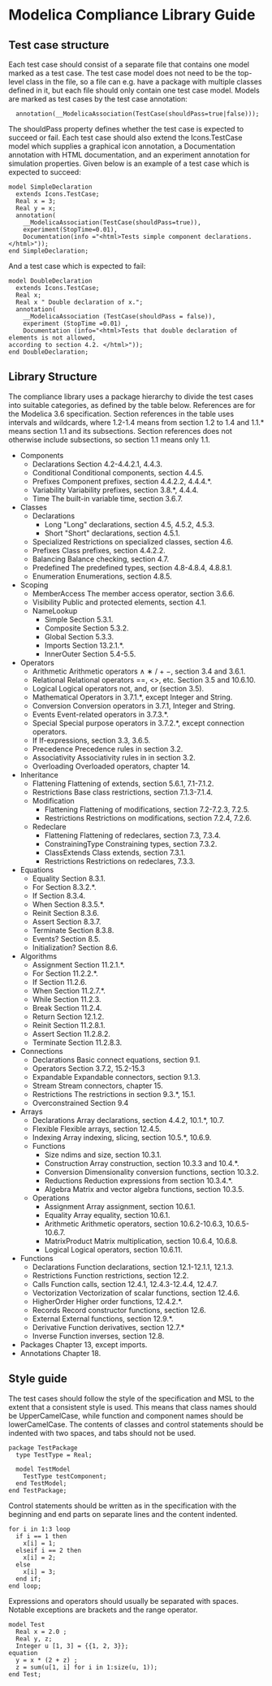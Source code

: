 # Modelica Compliance Library Guide

## Test case structure

Each test case should consist of a separate file that contains one model marked as a test case.
The test case model does not need to be the top-level class in the file, so a file can e.g. have a
package with multiple classes defined in it, but each file should only contain one test case model.
Models are marked as test cases by the test case annotation:
```Modelica
  annotation(__ModelicaAssociation(TestCase(shouldPass=true|false)));
```
The shouldPass property defines whether the test case is expected to succeed or fail. 
Each test case should also extend the Icons.TestCase model which supplies a graphical icon annotation, a Documentation annotation with HTML documentation, and an experiment annotation for simulation properties.
Given below is an example of a test case which is expected to succeed:
```Modelica
model SimpleDeclaration
  extends Icons.TestCase;
  Real x = 3;
  Real y = x;
  annotation(
    __ModelicaAssociation(TestCase(shouldPass=true)),
    experiment(StopTime=0.01),
    Documentation(info ="<html>Tests simple component declarations. </html>"));
end SimpleDeclaration;
```
And a test case which is expected to fail:
```Modelica
model DoubleDeclaration
  extends Icons.TestCase;
  Real x;
  Real x " Double declaration of x.";
  annotation(
    __ModelicaAssociation (TestCase(shouldPass = false)),
    experiment (StopTime =0.01) ,
    Documentation (info="<html>Tests that double declaration of elements is not allowed,
according to section 4.2. </html>"));
end DoubleDeclaration;
```

## Library Structure

The compliance library uses a package hierarchy to divide the test cases into suitable categories, as defined by the table below.
References are for the Modelica 3.6 specification.
Section references in the table uses intervals and wildcards, where 1.2-1.4 means from section 1.2 to 1.4 and 1.1.\* means section 1.1 and its subsections.
Section references does not otherwise include subsections, so section 1.1 means only 1.1.

- Components
  - Declarations Section 4.2-4.4.2.1, 4.4.3.
  - Conditional Conditional components, section 4.4.5.
  - Prefixes Component prefixes, section 4.4.2.2, 4.4.4.\*.
  - Variability Variability prefixes, section 3.8.\*, 4.4.4.
  - Time The built-in variable time, section 3.6.7.
- Classes
  - Declarations
    - Long "Long" declarations, section 4.5, 4.5.2, 4.5.3.
    - Short "Short" declarations, section 4.5.1.
  - Specialized Restrictions on specialized classes, section 4.6.
  - Prefixes Class prefixes, section 4.4.2.2.
  - Balancing Balance checking, section 4.7.
  - Predefined The predefined types, section 4.8-4.8.4, 4.8.8.1.
  - Enumeration Enumerations, section 4.8.5.
- Scoping
  - MemberAccess The member access operator, section 3.6.6.
  - Visibility Public and protected elements, section 4.1.
  - NameLookup
    - Simple Section 5.3.1.
    - Composite Section 5.3.2.
    - Global Section 5.3.3.
    - Imports Section 13.2.1.\*.
    - InnerOuter Section 5.4-5.5.
- Operators
  - Arithmetic Arithmetic operators ∧ ∗ / + −, section 3.4 and 3.6.1.
  - Relational Relational operators ==, <>, etc. Section 3.5 and 10.6.10.
  - Logical Logical operators not, and, or (section 3.5).
  - Mathematical Operators in 3.7.1.\*, except Integer and String.
  - Conversion Conversion operators in 3.7.1, Integer and String.
  - Events Event-related operators in 3.7.3.\*.
  - Special Special purpose operators in 3.7.2.\*, except connection operators.
  - If If-expressions, section 3.3, 3.6.5.
  - Precedence Precedence rules in section 3.2.
  - Associativity Associativity rules in in section 3.2.
  - Overloading Overloaded operators, chapter 14.
- Inheritance
  - Flattening Flattening of extends, section 5.6.1, 7.1-7.1.2.
  - Restrictions Base class restrictions, section 7.1.3-7.1.4.
  - Modification
    - Flattening Flattening of modifications, section 7.2-7.2.3, 7.2.5.
    - Restrictions Restrictions on modifications, section 7.2.4, 7.2.6.
  - Redeclare
    - Flattening Flattening of redeclares, section 7.3, 7.3.4.
    - ConstrainingType Constraining types, section 7.3.2.
    - ClassExtends Class extends, section 7.3.1.
    - Restrictions Restrictions on redeclares, 7.3.3.
- Equations
  - Equality Section 8.3.1.
  - For Section 8.3.2.\*.
  - If Section 8.3.4.
  - When Section 8.3.5.\*.
  - Reinit Section 8.3.6.
  - Assert Section 8.3.7.
  - Terminate Section 8.3.8.
  - Events? Section 8.5.
  - Initialization? Section 8.6.
- Algorithms
  - Assignment Section 11.2.1.\*.
  - For Section 11.2.2.\*.
  - If Section 11.2.6.
  - When Section 11.2.7.\*.
  - While Section 11.2.3.
  - Break Section 11.2.4.
  - Return Section 12.1.2.
  - Reinit Section 11.2.8.1.
  - Assert Section 11.2.8.2.
  - Terminate Section 11.2.8.3.
- Connections
  - Declarations Basic connect equations, section 9.1.
  - Operators Section 3.7.2, 15.2-15.3
  - Expandable Expandable connectors, section 9.1.3.
  - Stream Stream connectors, chapter 15.
  - Restrictions The restrictions in section 9.3.*, 15.1.
  - Overconstrained Section 9.4
- Arrays
  - Declarations Array declarations, section 4.4.2, 10.1.\*, 10.7.
  - Flexible Flexible arrays, section 12.4.5.
  - Indexing Array indexing, slicing, section 10.5.\*, 10.6.9.
  - Functions
    - Size ndims and size, section 10.3.1.
    - Construction Array construction, section 10.3.3 and 10.4.\*.
    - Conversion Dimensionality conversion functions, section 10.3.2.
    - Reductions Reduction expressions from section 10.3.4.\*.
    - Algebra Matrix and vector algebra functions, section 10.3.5.
  - Operations
    - Assignment Array assignment, section 10.6.1.
    - Equality Array equality, section 10.6.1.
    - Arithmetic Arithmetic operators, section 10.6.2-10.6.3, 10.6.5-10.6.7.
    - MatrixProduct Matrix multiplication, section 10.6.4, 10.6.8.
    - Logical Logical operators, section 10.6.11.
- Functions
  - Declarations Function declarations, section 12.1-12.1.1, 12.1.3.
  - Restrictions Function restrictions, section 12.2.
  - Calls Function calls, section 12.4.1, 12.4.3-12.4.4, 12.4.7.
  - Vectorization Vectorization of scalar functions, section 12.4.6.
  - HigherOrder Higher order functions, 12.4.2.\*.
  - Records Record constructor functions, section 12.6.
  - External External functions, section 12.9.\*.
  - Derivative Function derivatives, section 12.7.\*
  - Inverse Function inverses, section 12.8.
- Packages Chapter 13, except imports.
- Annotations Chapter 18.

## Style guide
The test cases should follow the style of the specification and MSL to the extent that a consistent style is used.
This means that class names should be UpperCamelCase, while function and component names should be lowerCamelCase.
The contents of classes and control statements should be indented with two spaces, and tabs should not be used.
```Modelica
package TestPackage
  type TestType = Real;

  model TestModel
    TestType testComponent;
  end TestModel;
end TestPackage;
```
Control statements should be written as in the specification with the beginning and end parts on separate lines and the content indented.
```Modelica
for i in 1:3 loop
  if i == 1 then
    x[i] = 1;
  elseif i == 2 then
    x[i] = 2;
  else
    x[i] = 3;
  end if;
end loop;
```
Expressions and operators should usually be separated with spaces. Notable exceptions are
brackets and the range operator.
```Modelica
model Test
  Real x = 2.0 ;
  Real y, z;
  Integer u [1, 3] = {{1, 2, 3}};
equation
  y = x * (2 + z) ;
  z = sum(u[1, i] for i in 1:size(u, 1));
end Test;
```
